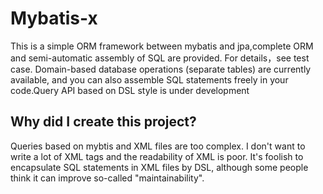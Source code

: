 # Mybatis-x
This is a simple ORM framework between mybatis and jpa,complete ORM and semi-automatic assembly of SQL are provided.
For details，see test case.
Domain-based database operations (separate tables) are currently available, and you can also assemble SQL statements freely in your code.Query API based on DSL style is under development
## Why did I create this project?
Queries based on mybtis and XML files are too complex. I don't want to write a lot of XML tags and the readability of XML is poor. It's foolish to encapsulate SQL statements in XML files by DSL, although some people think it can improve so-called "maintainability".

